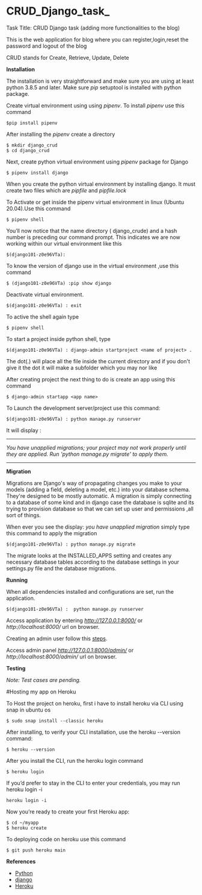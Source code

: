 # CRUD_Django_task_
Task Title: CRUD Django task (adding more functionalities to the blog)

This is the web application for blog where you can register,login,reset the password and logout of the blog 

CRUD stands for Create, Retrieve, Update, Delete

**Installation**

The installation is very straightforward and make sure you are using at least python 3.8.5 and later.
Make sure *pip* setuptool is installed with python package.

Create virtual environment using using *pipenv*. To install  *pipenv*  use this command 

```
$pip install pipenv

```

After installing the *pipenv* create a directory   

```
$ mkdir django_crud
$ cd django_crud

```
Next, create python virtual environment using *pipenv* package for Django 
```
$ pipenv install django
```
When you create the python virtual environment by installing django. It must create two files which are *pipfile* and   *pipfile.lock* 



To Activate or get inside the pipenv  virtual environment in linux (Ubuntu 20.04).Use this command

```
$ pipenv shell
```

You’ll now notice that the name directory ( django_crude)  and a hash number is preceding our command prompt. This indicates we are now working within our virtual environment like this 

```
$(django101-z0e96VTa):
```

To know the version of django use in the virtual environment ,use this command 

```
$ (django101-z0e96VTa) :pip show django 
```

Deactivate virtual environment.
```
$(django101-z0e96VTa) : exit
```

To active the shell again type 

```
$ pipenv shell
```
To start a project inside python shell, type 

```
$(django101-z0e96VTa) : django-admin startproject <name of project> .

```
The dot(.) will place all the file inside the current directory and if you don't give it the dot it will make a subfolder which you may nor like 

After creating project the next thing to do is create an app using this command 

```
$ django-admin startapp <app name>
```

To  Launch the development server/project use this command:

```
$(django101-z0e96VTa) : python manage.py runserver
```

It will display :

***
*You have unapplied migrations; 
your project may not work properly until they are applied. 
Run 'python manage.py migrate' to apply them.*
***


**Migration** 

Migrations are Django's way of propagating changes you make to your models (adding a field, deleting a model, etc.) into your database schema. They're designed to be mostly automatic.
A migration is simply connecting to a database of some kind and in django case the database is sqlite and its trying to provision database so that we can set up user and permissions ,all sort of things.

When ever you see the display: *you have unapplied migration* simply  type this command to apply the migration 

```
$(django101-z0e96VTa) : python manage.py migrate
```


The migrate looks at the INSTALLED_APPS setting and creates any necessary database tables according to the database settings in your settings.py file and the database migrations.


**Running**

When all dependencies installed and configurations are set, run the application.

```
$(django101-z0e96VTa) :  python manage.py runserver
```

Access application by entering *http://127.0.0.1:8000/* or *http://localhost:8000/* url on browser.

Creating an admin user follow this [steps](https://docs.djangoproject.com/en/2.1/intro/tutorial02/#creating-an-admin-user). 

Access admin panel *http://127.0.0.1:8000/admin/* or *http://localhost:8000/admin/* url on browser.


**Testing**

*Note: Test cases are pending.*

 #Hosting my app on Heroku 
 
 To Host the project on heroku, first i have to install heroku via CLI using snap in ubuntu os
 ```
 $ sudo snap install --classic heroku
 ```
 After installing, to verify your CLI installation, use the heroku --version command:
 
 ```
 $ heroku --version
 ```
 After you install the CLI, run the heroku login command
 
 ```
 $ heroku login
 ```
 
 If you’d prefer to stay in the CLI to enter your credentials, you may run heroku login -i
 
 ```
 heroku login -i
 ```
 Now you’re ready to create your first Heroku app:
 ```
 $ cd ~/myapp
 $ heroku create
 ```
 To deploying code on heroku use this command 
 
 ```
 $ git push heroku main
 ```
 
**References**

* [Python](https://www.python.org)
* [django](https://www.djangoproject.com/)
* [Heroku](https://devcenter.heroku.com/)
